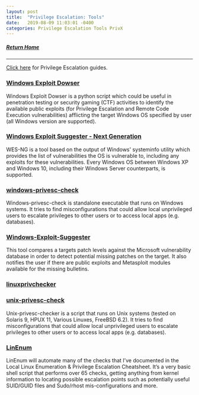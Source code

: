 ```yaml
---
layout: post
title:  "Privilege Escalation: Tools"
date:   2019-08-09 11:03:01 -0400
categories: Privilege Escalation Tools PrivX
---
```

##### [Return Home](https://thegetch.github.io/penetration/testing/resources/2020/07/24/Home/)

---

[Click here](https://thegetch.github.io/PenetrationTestingResources/PrivilegeEscalation) for Privilege Escalation guides.

### [Windows Exploit Dowser](https://github.com/akabe1/windows_exploit_dowser)

Windows Exploit Dowser is a python script which could be useful in penetration testing or security gaming (CTF) activities to identify the available public exploits (for Privilege Escalation and Remote Code Execution vulnerabilities) afflicting the target Windows OS specified by user (all Windows version are supported).

### [Windows Exploit Suggester - Next Generation](https://github.com/bitsadmin/wesng)

WES-NG is a tool based on the output of Windows' systeminfo utility which provides the list of vulnerabilities the OS is vulnerable to, including any exploits for these vulnerabilities. Every Windows OS between Windows XP and Windows 10, including their Windows Server counterparts, is supported.

### [windows-privesc-check](https://github.com/pentestmonkey/windows-privesc-check)

Windows-privesc-check is standalone executable that runs on Windows systems. It tries to find misconfigurations that could allow local unprivileged users to escalate privileges to other users or to access local apps (e.g. databases).

### [Windows-Exploit-Suggester](https://github.com/GDSSecurity/Windows-Exploit-Suggester)

This tool compares a targets patch levels against the Microsoft vulnerability database in order to detect potential missing patches on the target. It also notifies the user if there are public exploits and Metasploit modules available for the missing bulletins.

### [linuxprivchecker](https://www.securitysift.com/download/linuxprivchecker.py)

### [unix-privesc-check](http://pentestmonkey.net/tools/audit/unix-privesc-check)

Unix-privesc-checker is a script that runs on Unix systems (tested on Solaris 9, HPUX 11, Various Linuxes, FreeBSD 6.2).  It tries to find misconfigurations that could allow local unprivileged users to escalate privileges to other users or to access local apps (e.g. databases).

### [LinEnum](https://www.rebootuser.com/?p=1758)

LinEnum will automate many of the checks that I’ve documented in the Local Linux Enumeration & Privilege Escalation Cheatsheet. It’s a very basic shell script that performs over 65 checks, getting anything from kernel information to locating possible escalation points such as potentially useful SUID/GUID files and Sudo/rhost mis-configurations and more.

